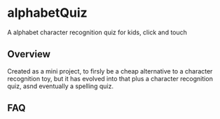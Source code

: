 # alphabetQuiz
A alphabet character recognition quiz for kids, click and touch 

## Overview
Created as a mini project, to firsly be a cheap alternative to a character recognition toy, but it has evolved into that plus a character recognition quiz, asnd eventually a spelling quiz.

## FAQ

